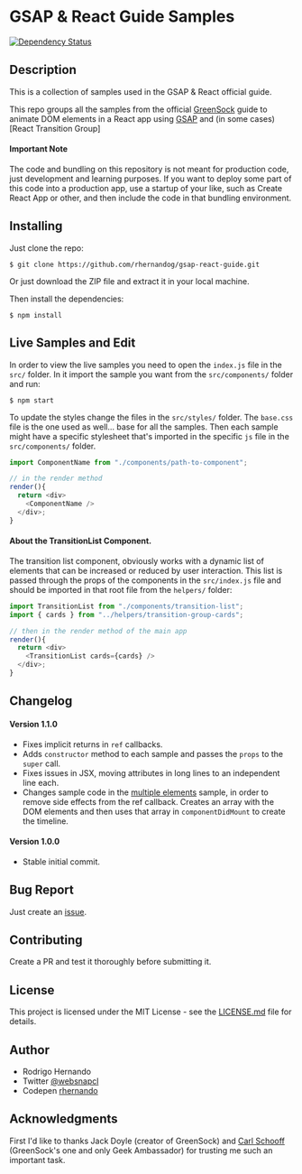 # GSAP & React Guide Samples
[![Dependency Status](https://img.shields.io/david/rhernandog/gsap-react-guide.svg)](https://david-dm.org/rhernandog/gsap-react-guide)
## Description
This is a collection of samples used in the GSAP & React official guide.

This repo groups all the samples from the official [GreenSock](https://github.com/greensock) guide to animate DOM elements in a React app using [GSAP]() and (in some cases) [React Transition Group]

#### Important Note
The code and bundling on this repository is not meant for production code, just development and learning purposes. If you want to deploy some part of this code into a production app, use a startup of your like, such as Create React App or other, and then include the code in that bundling environment.

## Installing
Just clone the repo:
```
$ git clone https://github.com/rhernandog/gsap-react-guide.git
```
Or just download the ZIP file and extract it in your local machine.

Then install the dependencies:
```
$ npm install
```

## Live Samples and Edit
In order to view the live samples you need to open the `index.js` file in the `src/` folder. In it import the sample you want from the `src/components/` folder and run:
```
$ npm start
```
To update the styles change the files in the `src/styles/` folder. The `base.css` file is the one used as well... base for all the samples. Then each sample might have a specific stylesheet that's imported in the specific `js` file in the `src/components/` folder.

```js
import ComponentName from "./components/path-to-component";

// in the render method
render(){
  return <div>
    <ComponentName />
  </div>;
}
```

#### About the TransitionList Component.
The transition list component, obviously works with a dynamic list of elements that can be increased or reduced by user interaction. This list is passed through the props of the components in the `src/index.js` file and should be imported in that root file from the `helpers/` folder:

```js
import TransitionList from "./components/transition-list";
import { cards } from "../helpers/transition-group-cards";

// then in the render method of the main app
render(){
  return <div>
    <TransitionList cards={cards} />
  </div>;
}
```

## Changelog

#### Version 1.1.0
- Fixes implicit returns in `ref` callbacks.
- Adds `constructor` method to each sample and passes the `props` to the `super` call.
- Fixes issues in JSX, moving attributes in long lines to an independent line each.
- Changes sample code in the [multiple elements](https://github.com/rhernandog/gsap-react-guide/blob/master/src/components/simple%20tween/multiple-elements.js) sample, in order to remove side effects from the ref callback. Creates an array with the DOM elements and then uses that array in `componentDidMount` to create the timeline.

#### Version 1.0.0
- Stable initial commit.

## Bug Report
Just create an [issue](https://github.com/rhernandog/gsap-forums-react/issues).

## Contributing
Create a PR and test it thoroughly before submitting it. 

## License
This project is licensed under the MIT License - see the [LICENSE.md](https://github.com/rhernandog/gsap-react-guide/blob/master/LICENSE.md) file for details.

## Author
- Rodrigo Hernando
- Twitter [@websnapcl](https://twitter.com/websnapcl)
- Codepen [rhernando](https://codepen.io/rhernando/)

## Acknowledgments
First I'd like to thanks Jack Doyle (creator of GreenSock) and [Carl Schooff](https://twitter.com/snorklTV) (GreenSock's one and only Geek Ambassador) for trusting me such an important task.
